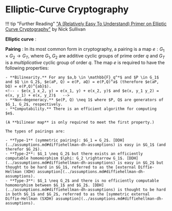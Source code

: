 # Elliptic-Curve Cryptography

!!! tip "Further Reading"
    ["A (Relatively Easy To Understand) Primer on Elliptic Curve Cryptography"](https://blog.cloudflare.com/a-relatively-easy-to-understand-primer-on-elliptic-curve-cryptography/) by Nick Sullivan

<!-- **Bilinear map**
: A function $B: V \times W \rightarrow X$[^1] so that if the first entry is fixed while the second varies, the function is a linear operator, and vice versa. This means the map has the properties

- for all scalars $\lambda$ (see footnote), $B(\lambda v, w) = B(v, \lambda w) = \lambda B(v,w)$.
- $B$ is additive in both components: $B(v_1 + v_2, w) = B(v_1, w) + B(v_2, w)$ and $B(v, w_1 + w_2) = B(v, w_1) + B(v, w_2)$.

[^1]: where $V, W, X$ are vector spaces over a base field F or modules over a commutative ring R (one can also use a non-commutative ring). -->

**Elliptic curve**
: 

**Pairing**
: In its most common form in cryptography, a pairing is a map $e: G_1 \times G_2 \rightarrow G_T$, where $G_1, G_2$ are additive cyclic groups of prime order $q$ and $G_T$ is a *multiplicative* cyclic group of order $q$. The map $e$ is required to have the following properties:

    - **Bilinearity.** For any $a,b \in \mathbb{F}_q^*$ and $P \in G_1$ and $Q \in G_2$, $e(aP, Q) = e(P, aQ) = e(P,Q)^a$ (therefore $e(aP, bQ) = e(P,Q)^{ab}$).
    <!-- - $e(x_1 x_2, y) = e(x_1, y) + e(x_2, y)$ and $e(x, y_1 y_2) = e(x, y_1) + e(x, y_2)$   -->
    - **Non-degeneracy.** $e(P, Q) \neq 1$ where $P, Q$ are generators of $G_1, G_2$, respectively.
    - **Computability.** There is an efficient algorithm for computing $e$.

    (A **bilinear map** is only required to meet the first property.)

    The types of pairings are:

    - **Type-1** (symmetric pairing): $G_1 = G_2$. [DDH](../assumptions.md#diffiehellman-dh-assumptions) is easy in $G_1$ (and therefor $G_2$).  
    - **Type-2**: $G_1 \neq G_2$ but there exists an efficiently computable homomorphism $\phi: G_2 \rightarrow G_1$. [DDH](../assumptions.md#diffiehellman-dh-assumptions) is easy in $G_2$ but thought to be hard in $G_1$, referred to as the [external Diffie-Hellman (XDH) assumption](../assumptions.md#diffiehellman-dh-assumptions).  
    - **Type-3**: $G_1 \neq G_2$ and there is no efficiently computable homomorphism between $G_1$ and $G_2$. [DDH](../assumptions.md#diffiehellman-dh-assumptions) is thought to be hard in both $G_1$ and $G_2$, referred to as the [symmetric external Diffie-Hellman (SXDH) assumption](../assumptions.md#diffiehellman-dh-assumptions).  